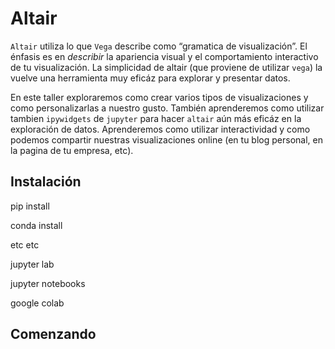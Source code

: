 # Altair

`Altair` utiliza lo que `Vega` describe como “gramatica de visualización”. El énfasis es en _describir_ la apariencia visual y el comportamiento interactivo de tu visualización. La simplicidad de altair (que proviene de utilizar `vega`) la vuelve una herramienta muy eficáz para explorar y presentar datos.

En este taller exploraremos como crear varios tipos de visualizaciones y como personalizarlas a nuestro gusto. También aprenderemos como utilizar tambien `ipywidgets` de `jupyter` para hacer `altair` aún más eficáz en la exploración de datos. Aprenderemos como utilizar interactividad y como podemos compartir nuestras visualizaciones online (en tu blog personal, en la pagina de tu empresa, etc).


## Instalación
pip install 

conda install

etc etc

jupyter lab 

jupyter notebooks

google colab



## Comenzando

